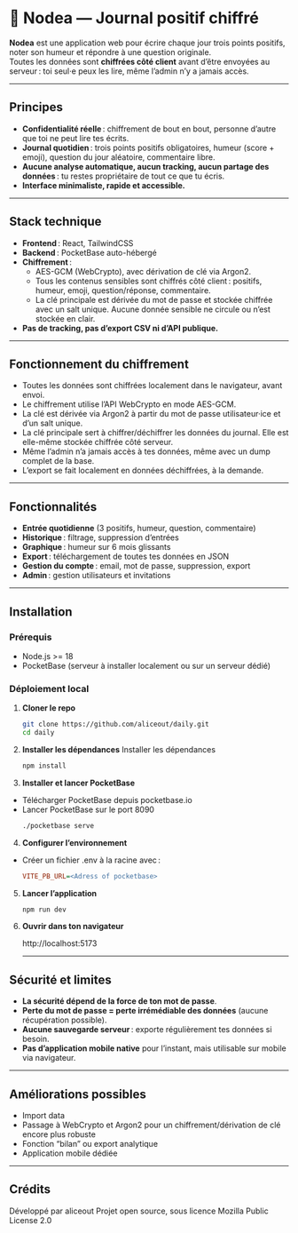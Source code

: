 # 🍃 Nodea — Journal positif chiffré

**Nodea** est une application web pour écrire chaque jour trois points positifs, noter son humeur et répondre à une question originale.  
Toutes les données sont **chiffrées côté client** avant d’être envoyées au serveur : toi seul·e peux les lire, même l’admin n’y a jamais accès.

---

## Principes

- **Confidentialité réelle** : chiffrement de bout en bout, personne d’autre que toi ne peut lire tes écrits.
- **Journal quotidien** : trois points positifs obligatoires, humeur (score + emoji), question du jour aléatoire, commentaire libre.
- **Aucune analyse automatique, aucun tracking, aucun partage des données** : tu restes propriétaire de tout ce que tu écris.
- **Interface minimaliste, rapide et accessible.**

---

## Stack technique

- **Frontend** : React, TailwindCSS
- **Backend** : PocketBase auto-hébergé
- **Chiffrement** :  
  - AES-GCM (WebCrypto), avec dérivation de clé via Argon2.
  - Tous les contenus sensibles sont chiffrés côté client : positifs, humeur, emoji, question/réponse, commentaire.
  - La clé principale est dérivée du mot de passe et stockée chiffrée avec un salt unique. Aucune donnée sensible ne circule ou n’est stockée en clair.
- **Pas de tracking, pas d’export CSV ni d’API publique.**

---

## Fonctionnement du chiffrement

- Toutes les données sont chiffrées localement dans le navigateur, avant envoi.
- Le chiffrement utilise l’API WebCrypto en mode AES-GCM.
- La clé est dérivée via Argon2 à partir du mot de passe utilisateur·ice et d’un salt unique.
- La clé principale sert à chiffrer/déchiffrer les données du journal. Elle est elle-même stockée chiffrée côté serveur.
- Même l’admin n’a jamais accès à tes données, même avec un dump complet de la base.
- L’export se fait localement en données déchiffrées, à la demande.

---

## Fonctionnalités

- **Entrée quotidienne** (3 positifs, humeur, question, commentaire)
- **Historique** : filtrage, suppression d’entrées
- **Graphique** : humeur sur 6 mois glissants
- **Export** : téléchargement de toutes tes données en JSON
- **Gestion du compte** : email, mot de passe, suppression, export
- **Admin** : gestion utilisateurs et invitations

---

## Installation

### Prérequis

- Node.js >= 18
- PocketBase (serveur à installer localement ou sur un serveur dédié)

### Déploiement local

1. **Cloner le repo**  
   ```bash
   git clone https://github.com/aliceout/daily.git
   cd daily
   ```
2. **Installer les dépendances**
    Installer les dépendances
   ```bash
   npm install
   ```
3. **Installer et lancer PocketBase**
- Télécharger PocketBase depuis pocketbase.io
- Lancer PocketBase sur le port 8090
   ```bash
   ./pocketbase serve
   ```


4. **Configurer l’environnement**
- Créer un fichier .env à la racine avec :
   ```ini
   VITE_PB_URL=<Adress of pocketbase>
   ```
5. **Lancer l’application**
   ```bash
   npm run dev
   ```
6. **Ouvrir dans ton navigateur**

   http://localhost:5173

   ---

## Sécurité et limites

- **La sécurité dépend de la force de ton mot de passe**.
- **Perte du mot de passe = perte irrémédiable des données** (aucune récupération possible).
- **Aucune sauvegarde serveur** : exporte régulièrement tes données si besoin.
- **Pas d’application mobile native** pour l’instant, mais utilisable sur mobile via navigateur.

---

## Améliorations possibles

- Import data
- Passage à WebCrypto et Argon2 pour un chiffrement/dérivation de clé encore plus robuste
- Fonction “bilan” ou export analytique
- Application mobile dédiée

---

## Crédits

Développé par aliceout
Projet open source, sous licence Mozilla Public License 2.0